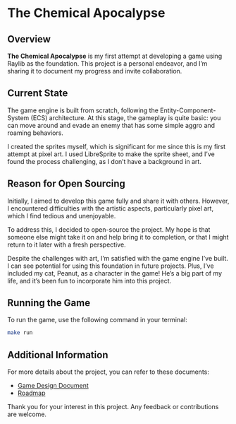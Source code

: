 # The Chemical Apocalypse

## Overview

**The Chemical Apocalypse** is my first attempt at developing a game using Raylib as the foundation. This project is a personal endeavor, and I’m sharing it to document my progress and invite collaboration.

## Current State

The game engine is built from scratch, following the Entity-Component-System (ECS) architecture. At this stage, the gameplay is quite basic: you can move around and evade an enemy that has some simple aggro and roaming behaviors.

I created the sprites myself, which is significant for me since this is my first attempt at pixel art. I used LibreSprite to make the sprite sheet, and I’ve found the process challenging, as I don’t have a background in art.

## Reason for Open Sourcing

Initially, I aimed to develop this game fully and share it with others. However, I encountered difficulties with the artistic aspects, particularly pixel art, which I find tedious and unenjoyable.

To address this, I decided to open-source the project. My hope is that someone else might take it on and help bring it to completion, or that I might return to it later with a fresh perspective.

Despite the challenges with art, I’m satisfied with the game engine I’ve built. I can see potential for using this foundation in future projects. Plus, I’ve included my cat, Peanut, as a character in the game! He’s a big part of my life, and it’s been fun to incorporate him into this project.

## Running the Game

To run the game, use the following command in your terminal:

```bash
make run
```

## Additional Information

For more details about the project, you can refer to these documents:

- [Game Design Document](./game-design-document.md)
- [Roadmap](./roadmap.md)

Thank you for your interest in this project. Any feedback or contributions are welcome.
